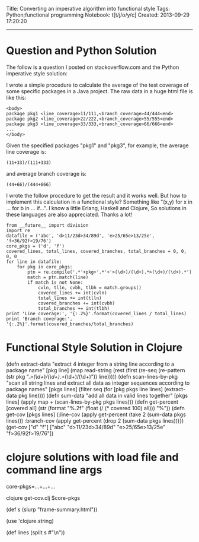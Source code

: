 Title: Converting an imperative algorithm into functional style
Tags: Python;functional programming
Notebook: t[t/j/o/y/c]
Created: 2013-09-29 17:20:20

------

# Question and Python Solution

 

The follow is a question I posted on stackoverflow.com and the Python imperative style solution:

 

I wrote a simple procedure to calculate the average of the test coverage of some specific packages in a Java project. The raw data in a huge html file is like this: 

    <body> 
    package pkg1 <line_coverage>11/111,<branch_coverage>44/444<end> 
    package pkg2 <line_coverage>22/222,<branch_coverage>55/555<end> 
    package pkg3 <line_coverage>33/333,<branch_coverage>66/666<end> 
    ... 
    </body> 

Given the specified packages "pkg1" and "pkg3", for example, the average line coverage is: 

    (11+33)/(111+333) 

and average branch coverage is: 

    (44+66)/(444+666) 

I wrote the follow procedure to get the result and it works well. But how to implement this calculation in a functional style? Something like "(x,y) for x in ... for b in ... if...". I know a little Erlang, Haskell and Clojure, So solutions in these languages are also appreciated. Thanks a lot! 

    from __future__ import division 
    import re 
    datafile = ('abc', 'd>11/23d>34/89d', 'e>25/65e>13/25e', 'f>36/92f>19/76') 
    core_pkgs = ('d', 'f') 
    covered_lines, total_lines, covered_branches, total_branches = 0, 0, 0, 0 
    for line in datafile: 
        for pkg in core_pkgs: 
            ptn = re.compile('.*'+pkg+'.*'+'>(\d+)/(\d+).*>(\d+)/(\d+).*') 
            match = ptn.match(line) 
            if match is not None: 
                cvln, tlln, cvbh, tlbh = match.groups() 
                covered_lines += int(cvln) 
                total_lines += int(tlln) 
                covered_branches += int(cvbh) 
                total_branches += int(tlbh) 
    print 'Line coverage:', '{:.2%}'.format(covered_lines / total_lines) 
    print 'Branch coverage:', '{:.2%}'.format(covered_branches/total_branches) 
 

# Functional Style Solution in Clojure

 

 (defn extract-data 
  "extract 4 integer from a string line according to a package name" 
  [pkg line] 
  (map read-string 
   (rest (first 
     (re-seq 
     (re-pattern 
     (str pkg ".*>(\\d+)/(\\d+).*>(\\d+)/(\\d+)")) 
     line))))) 
 (defn scan-lines-by-pkg 
  "scan all string lines and extract all data as integer sequences 
  according to package names" 
  [pkgs lines] 
  (filter seq (for [pkg pkgs 
      line lines] 
     (extract-data pkg line)))) 
 (defn sum-data 
  "add all data in valid lines together" 
  [pkgs lines] 
  (apply map + (scan-lines-by-pkg pkgs lines))) 
 (defn get-percent 
  [covered all] 
  (str (format "%.2f" (float (/ (* covered 100) all))) "%")) 
 (defn get-cov 
  [pkgs lines] 
  {:line-cov (apply get-percent (take 2 (sum-data pkgs lines))) 
  :branch-cov (apply get-percent (drop 2 (sum-data pkgs lines)))}) 
 (get-cov ["d" "f"] ["abc" "d>11/23d>34/89d" "e>25/65e>13/25e" "f>36/92f>19/76"]) 

 
# clojure solutions with load file and command line args

core-pkgs=...+...+...

clojure get-cov.clj $core-pkgs

(def s (slurp "frame-summary.html"))

(use 'clojure.string)

(def lines (split s #"\n"))
